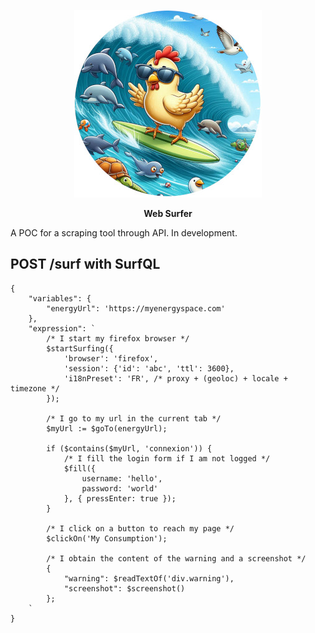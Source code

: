 <p align="center">
    <img height="300" src="https://raw.githubusercontent.com/gallolabs/bobot/main/logo_w300.jpeg">
  <p align="center"><strong>Web Surfer</strong></p>
</p>

A POC for a scraping tool through API. In development.

## POST /surf with SurfQL

```application/json
{
    "variables": {
        "energyUrl": 'https://myenergyspace.com'
    },
    "expression": `
        /* I start my firefox browser */
        $startSurfing({
            'browser': 'firefox',
            'session': {'id': 'abc', 'ttl': 3600},
            'i18nPreset': 'FR', /* proxy + (geoloc) + locale + timezone */
        });

        /* I go to my url in the current tab */
        $myUrl := $goTo(energyUrl);

        if ($contains($myUrl, 'connexion')) {
            /* I fill the login form if I am not logged */
            $fill({
                username: 'hello',
                password: 'world'
            }, { pressEnter: true });
        }

        /* I click on a button to reach my page */
        $clickOn('My Consumption');

        /* I obtain the content of the warning and a screenshot */
        {
            "warning": $readTextOf('div.warning'),
            "screenshot": $screenshot()
        };
    `
}
```

